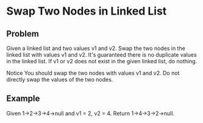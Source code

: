 Swap Two Nodes in Linked List
===

## Problem

Given a linked list and two values v1 and v2. Swap the two nodes in the linked list with values v1 and v2. It's guaranteed there is no duplicate values in the linked list. If v1 or v2 does not exist in the given linked list, do nothing.

 Notice
You should swap the two nodes with values v1 and v2. Do not directly swap the values of the two nodes.



## Example

Given 1->2->3->4->null and v1 = 2, v2 = 4.
Return 1->4->3->2->null.